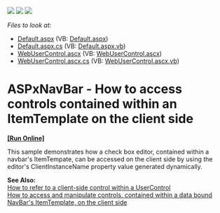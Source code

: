 <!-- default badges list -->
![](https://img.shields.io/endpoint?url=https://codecentral.devexpress.com/api/v1/VersionRange/128554995/13.1.4%2B)
[![](https://img.shields.io/badge/Open_in_DevExpress_Support_Center-FF7200?style=flat-square&logo=DevExpress&logoColor=white)](https://supportcenter.devexpress.com/ticket/details/E144)
[![](https://img.shields.io/badge/📖_How_to_use_DevExpress_Examples-e9f6fc?style=flat-square)](https://docs.devexpress.com/GeneralInformation/403183)
<!-- default badges end -->
<!-- default file list -->
*Files to look at*:

* [Default.aspx](./CS/WebSite/Default.aspx) (VB: [Default.aspx](./VB/WebSite/Default.aspx))
* [Default.aspx.cs](./CS/WebSite/Default.aspx.cs) (VB: [Default.aspx.vb](./VB/WebSite/Default.aspx.vb))
* [WebUserControl.ascx](./CS/WebSite/WebUserControl.ascx) (VB: [WebUserControl.ascx](./VB/WebSite/WebUserControl.ascx))
* [WebUserControl.ascx.cs](./CS/WebSite/WebUserControl.ascx.cs) (VB: [WebUserControl.ascx.vb](./VB/WebSite/WebUserControl.ascx.vb))
<!-- default file list end -->
# ASPxNavBar - How to access controls contained within an ItemTemplate on the client side
<!-- run online -->
**[[Run Online]](https://codecentral.devexpress.com/e144/)**
<!-- run online end -->


<p>This sample demonstrates how a check box editor, contained within a navbar's ItemTempate, can be accessed on the client side by using the editor's ClientInstanceName property value generated dynamically.</p><p><strong>See Also:</strong><br />
<a href="https://www.devexpress.com/Support/Center/p/K18373">How to refer to a client-side control within a UserControl</a><br />
<a href="https://www.devexpress.com/Support/Center/p/E73">How to access and manipulate controls, contained within a data bound NavBar's ItemTemplate, on the client side</a></p>

<br/>


